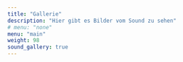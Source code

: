 ```yaml
---
title: "Gallerie"
description: "Hier gibt es Bilder vom Sound zu sehen"
# menu: "none"
menu: "main"
weight: 98
sound_gallery: true
---
```

